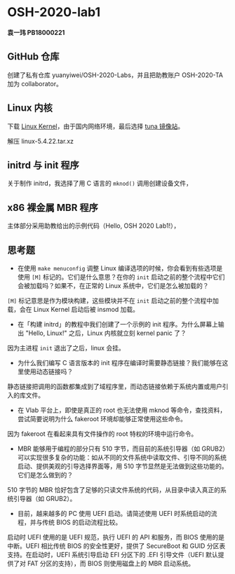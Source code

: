 # OSH-2020-lab1

**袁一玮 PB18000221**

## GitHub 仓库

创建了私有仓库 yuanyiwei/OSH-2020-Labs，并且把助教账户 OSH-2020-TA 加为 collaborator。

## Linux 内核

下载 [Linux Kernel](https://cdn.kernel.org/pub/linux/kernel/v5.x/linux-5.4.22.tar.xz)，由于国内网络环境，最后选择 [tuna 镜像站](https://mirrors.tuna.tsinghua.edu.cn/kernel/v5.x/linux-5.4.22.tar.xz)。

解压 linux-5.4.22.tar.xz

## initrd 与 init 程序

关于制作 initrd，我选择了用 C 语言的 `mknod()` 调用创建设备文件，

## x86 裸金属 MBR 程序

主体部分采用助教给出的示例代码（Hello, OSH 2020 Lab1!），

## 思考题

- 在使用 `make menuconfig` 调整 Linux 编译选项的时候，你会看到有些选项是使用 `[M]` 标记的。它们是什么意思？在你的 `init` 启动之前的整个流程中它们会被加载吗？如果不，在正常的 Linux 系统中，它们是怎么被加载的？

`[M]` 标记意思是作为模块构建，这些模块并不在 `init` 启动之前的整个流程中加载，会在 Linux Kernel 启动后被 insmod 加载。

- 在「构建 initrd」的教程中我们创建了一个示例的 init 程序。为什么屏幕上输出 "Hello, Linux!" 之后，Linux 内核就立刻 kernel panic 了？

因为主进程 `init` 退出了之后，linux 会挂。

- 为什么我们编写 C 语言版本的 init 程序在编译时需要静态链接？我们能够在这里使用动态链接吗？

静态链接把调用的函数都集成到了域程序里，而动态链接依赖于系统内置或用户引入的库文件。

- 在 Vlab 平台上，即使是真正的 root 也无法使用 mknod 等命令，查找资料，尝试简要说明为什么 fakeroot 环境却能够正常使用这些命令。

因为 fakeroot 在看起来具有文件操作的 root 特权的环境中运行命令。

- MBR 能够用于编程的部分只有 510 字节，而目前的系统引导器（如 GRUB2）可以实现很多复杂的功能：如从不同的文件系统中读取文件、引导不同的系统启动、提供美观的引导选择界面等，用 510 字节显然是无法做到这些功能的。它们是怎么做到的？

510 字节的 MBR 恰好包含了足够的只读文件系统的代码，从目录中读入真正的系统引导器（如 GRUB2）。

- 目前，越来越多的 PC 使用 UEFI 启动。请简述使用 UEFI 时系统启动的流程，并与传统 BIOS 的启动流程比较。

启动时 UEFI 使用的是 UEFI 规范，执行 UEFI 的 API 和服务，而 BIOS 使用的是中断。UEFI 相比传统 BIOS 的安全性更好，提供了 SecureBoot 和 GUID 分区表支持。在启动时，UEFI 系统引导启动 EFI 分区下的 .EFI 引导文件（UEFI 默认提供了对 FAT 分区的支持），而 BIOS 则使用磁盘上的 MBR 启动系统。